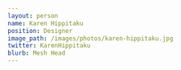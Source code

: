 ```yaml
---
layout: person
name: Karen Hippitaku
position: Designer
image_path: /images/photos/karen-hippitaku.jpg
twitter: KarenHippitaku
blurb: Mesh Head
---
```

